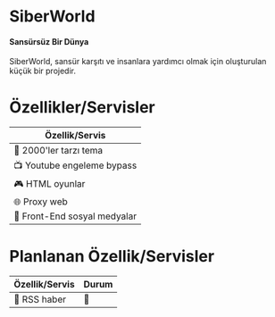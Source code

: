 # SiberWorld
<h4>Sansürsüz Bir Dünya</h4>

SiberWorld, sansür karşıtı ve insanlara yardımcı olmak için oluşturulan küçük bir projedir.

# Özellikler/Servisler

| Özellik/Servis             |
| ---------------------------|
|🌊 2000'ler tarzı tema      |
|📺 Youtube engeleme bypass  |
|🎮 HTML oyunlar             |
|🌐 Proxy web                |
|📱 Front-End sosyal medyalar |


# Planlanan Özellik/Servisler

| Özellik/Servis           | Durum     |
| -------------------------| --------  |
|📰 RSS haber              |   🔴      |
